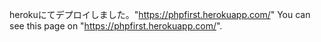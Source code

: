 herokuにてデプロイしました。"https://phpfirst.herokuapp.com/"
You can see this page on "https://phpfirst.herokuapp.com/".

